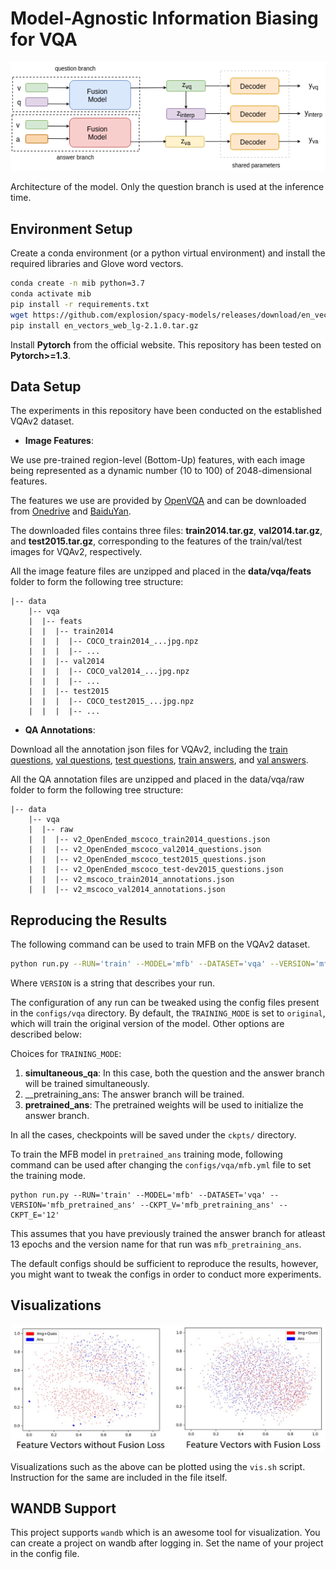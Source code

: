 # Model-Agnostic Information Biasing for VQA

![Model](images/model.png?raw=true)

Architecture of the model. Only the question branch is used at the inference time.

## Environment Setup

Create a conda environment (or a python virtual environment) and install the required libraries and Glove word vectors.

```sh
conda create -n mib python=3.7
conda activate mib
pip install -r requirements.txt
wget https://github.com/explosion/spacy-models/releases/download/en_vectors_web_lg-2.1.0/en_vectors_web_lg-2.1.0.tar.gz -O en_vectors_web_lg-2.1.0.tar.gz
pip install en_vectors_web_lg-2.1.0.tar.gz
```

Install __Pytorch__ from the official website. This repository has been tested on __Pytorch>=1.3__.

## Data Setup

The experiments in this repository have been conducted on the established VQAv2 dataset. 

- __Image Features__:

We use pre-trained region-level (Bottom-Up) features, with each image being represented as a dynamic number (10 to 100) of 2048-dimensional features.

The features we use are provided by [OpenVQA](https://openvqa.readthedocs.io/en/latest/index.html) and can be downloaded from [Onedrive](https://awma1-my.sharepoint.com/:f:/g/personal/yuz_l0_tn/EsfBlbmK1QZFhCOFpr4c5HUBzUV0aH2h1McnPG1jWAxytQ?e=2BZl8O) and [BaiduYan](https://pan.baidu.com/s/1C7jIWgM3hFPv-YXJexItgw#list/path=%2F).

The downloaded files contains three files: __train2014.tar.gz__, __val2014.tar.gz__, and __test2015.tar.gz__, corresponding to the features of the train/val/test images for VQAv2, respectively.

All the image feature files are unzipped and placed in the __data/vqa/feats__ folder to form the following tree structure:

```
|-- data
	|-- vqa
	|  |-- feats
	|  |  |-- train2014
	|  |  |  |-- COCO_train2014_...jpg.npz
	|  |  |  |-- ...
	|  |  |-- val2014
	|  |  |  |-- COCO_val2014_...jpg.npz
	|  |  |  |-- ...
	|  |  |-- test2015
	|  |  |  |-- COCO_test2015_...jpg.npz
	|  |  |  |-- ...
```

- __QA Annotations__:

Download all the annotation json files for VQAv2, including the [train questions](https://s3.amazonaws.com/cvmlp/vqa/mscoco/vqa/v2_Questions_Train_mscoco.zip), [val questions](https://s3.amazonaws.com/cvmlp/vqa/mscoco/vqa/v2_Questions_Val_mscoco.zip), [test questions](https://s3.amazonaws.com/cvmlp/vqa/mscoco/vqa/v2_Questions_Test_mscoco.zip), [train answers](https://s3.amazonaws.com/cvmlp/vqa/mscoco/vqa/v2_Annotations_Train_mscoco.zip), and [val answers](https://s3.amazonaws.com/cvmlp/vqa/mscoco/vqa/v2_Annotations_Val_mscoco.zip).

All the QA annotation files are unzipped and placed in the data/vqa/raw folder to form the following tree structure:

```
|-- data
	|-- vqa
	|  |-- raw
	|  |  |-- v2_OpenEnded_mscoco_train2014_questions.json
	|  |  |-- v2_OpenEnded_mscoco_val2014_questions.json
	|  |  |-- v2_OpenEnded_mscoco_test2015_questions.json
	|  |  |-- v2_OpenEnded_mscoco_test-dev2015_questions.json
	|  |  |-- v2_mscoco_train2014_annotations.json
	|  |  |-- v2_mscoco_val2014_annotations.json
```

## Reproducing the Results

The following command can be used to train MFB on the VQAv2 dataset.

```sh
python run.py --RUN='train' --MODEL='mfb' --DATASET='vqa' --VERSION='mfb_sample_run'
```

Where ```VERSION``` is a string that describes your run.

The configuration of any run can be tweaked using the config files present in the ```configs/vqa``` directory. By default, the ```TRAINING_MODE``` is set to ```original```, which will train the original version of the model. Other options are described below:

Choices for ```TRAINING_MODE```:

1. __simultaneous_qa__: In this case, both the question and the answer branch will be trained simultaneously.
2. __pretraining_ans: The answer branch will be trained. 
3. __pretrained_ans__: The pretrained weights will be used to initialize the answer branch.

In all the cases, checkpoints will be saved under the ```ckpts/``` directory.

To train the MFB model in ```pretrained_ans``` training mode, following command can be used after changing the ```configs/vqa/mfb.yml``` file to set the training mode.

```
python run.py --RUN='train' --MODEL='mfb' --DATASET='vqa' --VERSION='mfb_pretrained_ans' --CKPT_V='mfb_pretraining_ans' --CKPT_E='12'
```

This assumes that you have previously trained the answer branch for atleast 13 epochs and the version name for that run was ```mfb_pretraining_ans```.

The default configs should be sufficient to reproduce the results, however, you might want to tweak the configs in order to conduct more experiments.

## Visualizations

![Visualization](images/feature_tsne_vis.png?raw=true)

Visualizations such as the above can be plotted using the ```vis.sh``` script. Instruction for the same are included in the file itself.

## WANDB Support

This project supports ```wandb``` which is an awesome tool for visualization. You can create a project on wandb after logging in. Set the name of your project in the config file.
